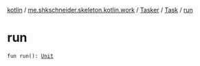 [kotlin](../../../index.md) / [me.shkschneider.skeleton.kotlin.work](../../index.md) / [Tasker](../index.md) / [Task](index.md) / [run](./run.md)

# run

`fun run(): `[`Unit`](https://kotlinlang.org/api/latest/jvm/stdlib/kotlin/-unit/index.html)